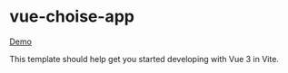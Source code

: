 # vue-choise-app

[Demo](https://nadiyahr.github.io/vue-choise/)

This template should help get you started developing with Vue 3 in Vite.
